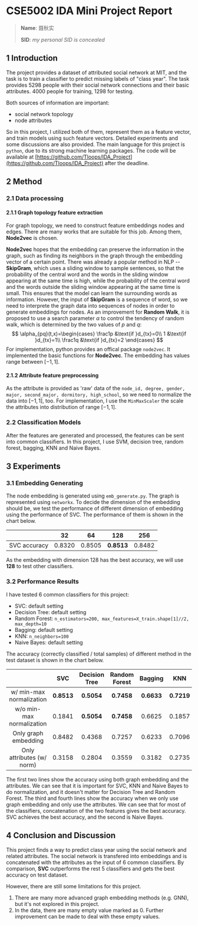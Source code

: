# CSE5002 IDA Mini Project Report

> **Name**: 聂秋实
>
> **SID**: *my personal SID is concealed*



## 1 Introduction

The project provides a dataset of attributed social network at MIT, and the task is to train a classifier to predict missing labels of "class year". The task provides 5298 people with their social network connections and their basic attributes. 4000 people for training, 1298 for testing.

Both sources of information are important:

- social network topology
- node attributes

So in this project, I utilized both of them, represent them as a feature vector, and train models using such feature vectors. Detailed experiments and some discussions are also provided. The main language for this project is `python`, due to its strong machine learning packages. The code will be available at [https://github.com/Tloops/IDA_Project](https://github.com/Tloops/IDA_Project) after the deadline.



## 2 Method

### 2.1 Data processing

#### 2.1.1 Graph topology feature extraction

For graph topology, we need to construct feature embeddings nodes and edges. There are many works that are suitable for this job. Among them, **Node2vec** is chosen.

**Node2vec** hopes that the embedding can preserve the information in the graph, such as finding its neighbors in the graph through the embedding vector of a certain point. There was already a popular method in NLP -- **SkipGram**, which uses a sliding window to sample sentences, so that the probability of the central word and the words in the sliding window appearing at the same time is high, while the probability of the central word and the words outside the sliding window appearing at the same time is small. This ensures that the model can learn the surrounding words as information. However, the input of **SkipGram** is a sequence of word, so we need to interprete the graph data into sequences of nodes in order to generate embeddings for nodes. As an improvement for **Random Walk**, it is proposed to use a search parameter $\alpha$ to control the tendency of random walk, which is determined by the two values of $p$ and $q$:
$$
\alpha_{pq}(t,x)=\begin{cases}
\frac1p &\text{if }d_{tx}=0\\
1 &\text{if }d_{tx}=1\\
\frac1q &\text{if }d_{tx}=2
\end{cases}
$$
For implementation, python provides an offical package `node2vec`. It implemented the basic functions for **Node2vec**. The embedding has values range between $[-1, 1]$.



#### 2.1.2 Attribute feature preprocessing

As the attribute is provided as 'raw' data of the `node_id, degree, gender, major, second_major, dormitory, high_school`, so we need to normalize the data into $[-1, 1]$, too. For implementation, I use the `MinMaxScaler` the scale the attributes into distribution of range $[-1, 1]$.



### 2.2 Classification Models

After the features are generated and processed, the features can be sent into common classifiers. In this project, I use SVM, decision tree, random forest, bagging, KNN and Naive Bayes.



## 3 Experiments

### 3.1 Embedding Generating

The node embedding is generated using `emb_generate.py`. The graph is represented using `networkx`. To decide the dimension of the embedding should be, we test the performance of different dimension of embedding using the performance of SVC. The performance of them is shown in the chart below.

|              |   32   |   64   |    128     |  256   |
| :----------: | :----: | :----: | :--------: | :----: |
| SVC accuracy | 0.8320 | 0.8505 | **0.8513** | 0.8482 |

As the embedding with dimension 128 has the best accuracy, we will use **128** to test other classifiers.



### 3.2 Performance Results

I have tested 6 common classifiers for this project:

- SVC: default setting
- Decision Tree: default setting
- Random Forest: `n_estimators=200, max_features=X_train.shape[1]//2, max_depth=10`
- Bagging: default setting
- KNN: `n_neighbors=100`
- Naive Bayes: default setting

The accuracy (correctly classified / total samples) of different method in the test dataset is shown in the chart below.

|                           |    SVC     | Decision Tree | Random Forest |  Bagging   |    KNN     | Naive Bayes |
| :-----------------------: | :--------: | :-----------: | :-----------: | :--------: | :--------: | :---------: |
| w/ min-max normalization  | **0.8513** |  **0.5054**   |  **0.7458**   | **0.6633** | **0.7219** |   0.8005    |
| w/o min-max normalization |   0.1841   |  **0.5054**   |  **0.7458**   |   0.6625   |   0.1857   |   0.5470    |
|   Only graph embedding    |   0.8482   |    0.4368     |    0.7257     |   0.6233   |   0.7096   | **0.8143**  |
| Only attributes (w/ norm) |   0.3158   |    0.2804     |    0.3559     |   0.3182   |   0.2735   |   0.1710    |

The first two lines show the accuracy using both graph embedding and the attributes. We can see that it is important for SVC, KNN and Naive Bayes to do normalization, and it doesn't matter for Decision Tree and Random Forest. The third and fourth lines show the accuracy when we only use graph embedding and only use the attributes. We can see that for most of the classifiers, concatenation of the two features gives the best accuracy. SVC achieves the best accuracy, and the second is Naive Bayes.



## 4 Conclusion and Discussion

This project finds a way to predict class year using the social network and related attributes. The social network is transfered into embeddings and is concatenated with the attributes as the input of 6 common classifiers. By comparison, **SVC** outperforms the rest 5 classifiers and gets the best accuracy on test dataset.

However, there are still some limitations for this project.

1. There are many more advanced graph embedding methods (e.g. GNN), but it's not explored in this project.
2. In the data, there are many empty value marked as 0. Further improvement can be made to deal with these empty values.